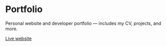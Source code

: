 # Portfolio
Personal website and developer portfolio — includes my CV, projects, and more.

[Live website](https://KowalczykPatryk.github.io/portfolio)
